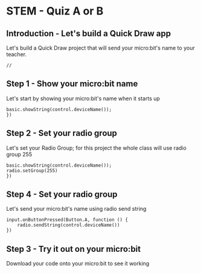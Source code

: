 # STEM - Quiz A or B
## Introduction - Let's build a Quick Draw app 
Let's build a Quick Draw project that will send your micro:bit's name to your teacher.
```template
//
```
## Step 1 - Show your micro:bit name 
Let's start by showing your micro:bit's name when it starts up
```blocks
basic.showString(control.deviceName());
})
```

## Step 2 - Set your radio group
Let's set your Radio Group; for this project the whole class will use radio group 255
```blocks
basic.showString(control.deviceName());
radio.setGroup(255)
})
```
## Step 4 - Set your radio group
Let's send your micro:bit's name using radio send string
```blocks
input.onButtonPressed(Button.A, function () {
    radio.sendString(control.deviceName())
})
```
## Step 3 - Try it out on your micro:bit
Download your code onto your micro:bit to see it working

<script src="https://makecode.com/gh-pages-embed.js"></script><script>makeCodeRender("{{ site.makecode.home_url }}", "{{ site.github.owner_name }}/{{ site.github.repository_name }}");</script>

